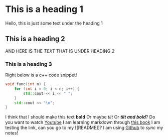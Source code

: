 # This is a heading 1
Hello, this is just some text under the heading 1
## This is a heading 2
AND HERE IS THE *TEXT* THAT IS UNDER HEADING 2
### This is a heading 3
Right below is a c++ code snippet!
```cpp
void func(int n) {
	for (int i = 0; i < n; i++) {
		std::cout << i << " ";
	}
	std::cout << "\n";
}
```

I think that I should make this text **bold**
Or maybe *tilt*
Or ***tilt and bold***?
Do you want to watch [Youtube](https://youtube.com)
I am learning markdown through [this book](https://dl.icdst.org/pdfs/files3/c79990b0b853932d36ddc117ce2503e3.pdf)
I am testing the link, can you go to my [[README]]?
I am using [Github](https://github.com) to *sync* my notes!